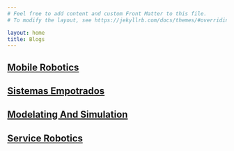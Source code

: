 ```yaml
---
# Feel free to add content and custom Front Matter to this file.
# To modify the layout, see https://jekyllrb.com/docs/themes/#overriding-theme-defaults

layout: home
title: Blogs
---
```


<h2><a href="/mobile-robotic/">Mobile Robotics</a></h2>

<h2><a href="/sistemas-empotrados/">Sistemas Empotrados</a></h2>

<h2><a href="/modelating-simulation/">Modelating And Simulation</a></h2>

<h2><a href="/service-robotics/">Service Robotics</a></h2>
<br>
